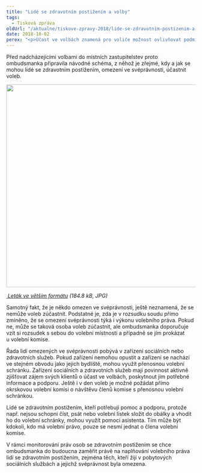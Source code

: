 ```yaml
---
title: "Lidé se zdravotním postižením a volby"
tags:
  - Tisková zpráva
oldUrl: "/aktualne/tiskove-zpravy-2018/lide-se-zdravotnim-postizenim-a-volby"
date: 2018-10-02
perex: "<p>Účast ve volbách znamená pro voliče možnost ovlivňovat podmínky svého života, spoluutvářet místo, kde žijí. Má tedy pro lidi se zdravotním postižením stejně zásadní význam, jako pro kohokoli jiného.  Pro lidi se zdravotním postižením navíc představuje i jeden ze znaků jejich rovnoprávného postavení a začlenění do společnosti. Přesto v souvislosti s každými volbami vyvstane otázka volební účasti lidí s omezenou svéprávností.</p>"
---
```


<!-- imported from the old website -->

<p>Před nadcházejícími volbami do místních zastupitelstev proto ombudsmanka připravila návodné schéma, z něhož je zřejmé, kdy a jak se mohou lidé se zdravotním postižením, omezení ve svéprávnosti, účastnit voleb.</p><p><img src="https://www.ochrance.cz/uploads/RTEmagicC_volby_01.jpg.jpg" width="630" height="539" alt="" /></p> <p><i><a title="Otevření do nového okna" href="/uploads-import/CRPD/obrazky/volby-velke.jpg" target="_blank"><img alt="" src="https://www.ochrance.cz/typo3/ext/od_linkdesc/icons/img.gif" class="od_linkdesc_icon" /> Leták ve větším formátu</a> (184.8 kB, JPG)</i></p><p>Samotný fakt, že je někdo omezen ve svéprávnosti, ještě neznamená, že se nemůže voleb zúčastnit. Podstatné je, zda je v rozsudku soudu přímo zmíněno, že se omezení svéprávnosti týká i výkonu volebního práva. Pokud ne, může se taková osoba voleb zúčastnit, ale ombudsmanka doporučuje vzít si rozsudek s sebou do volební místnosti a případně se jím prokázat u volební komise.</p> <p>Řada lidí omezených ve svéprávnosti pobývá v zařízení sociálních nebo zdravotních služeb. Pokud zařízení nemohou opustit a zařízení se nachází ve stejném obvodu jako jejich bydliště, mohou využít přenosnou volební schránku. Zařízení sociálních a zdravotních služeb mají povinnost aktivně zjišťovat zájem svých klientů o účast ve volbách, poskytnout jim potřebné informace a podporu. Ještě i v den voleb je možné požádat přímo okrskovou volební komisi o návštěvu členů komise s přenosnou volební schránkou.</p> <p>Lidé se zdravotním postižením, kteří potřebují pomoc a podporu, protože např. nejsou schopni číst, psát nebo volební lístek složit do obálky a vhodit ho do volební schránky, mohou využít pomoci asistenta. Tím může být kdokoli, kdo má volební právo, pouze se nesmí jednat o člena volební komise.</p><p> V rámci monitorování práv osob se zdravotním postižením se chce ombudsmanka do budoucna zaměřit právě na naplňování volebního práva lidí se zdravotním postižením, zejména těch, kteří žijí v pobytových sociálních službách a jejichž svéprávnost byla omezena.</p>
